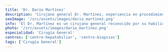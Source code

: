 ```yaml
---
title: 'Dr. Darío Martínez'
description: 'Cirujano general Dr. Martínez, experiencia en procedimientos quirúrgicos en nuestra clínica de intervencionismo y corta estancia.'
seoImage: '/src/assets/images/dario_martinez.png'
info: 'El Dr. Martínez es un cirujano general reconocido por su habilidad excepcional en procedimientos quirúrgicos y su enfoque compasivo hacia el cuidado de sus pacientes. Con una carrera destacada en la cirugía, el Dr. Martínez se ha ganado una reputación por su destreza quirúrgica y su compromiso con la excelencia médica. Su habilidad para abordar una amplia gama de procedimientos quirúrgicos con precisión y cuidado lo convierte en un recurso invaluable para nuestra clínica y una fuente confiable de atención para aquellos que buscan tratamiento. El Dr. Martínez se esfuerza por proporcionar a cada paciente una experiencia médica positiva y segura, asegurando que sus necesidades individuales sean atendidas con el máximo cuidado y atención.'
photo: '/src/assets/images/dario_martinez.png'
especialidad: 'Cirugía General'
centros: ['centro-hepatobiliar', 'centro-biopsias']
tags: ['Cirugía General']
---
```

